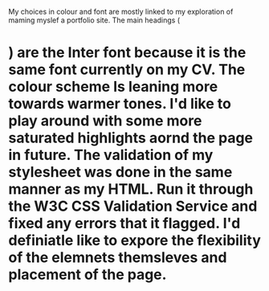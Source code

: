 My choices in colour and font are mostly linked to my exploration of maming myslef a portfolio site. The main headings (<h1>) are the Inter font because it is the same font currently on my CV.
The colour scheme Is leaning more towards warmer tones. I'd like to play around with some more saturated highlights aornd the page in future.
The validation of my stylesheet was done in the same manner as my HTML. Run it through the W3C CSS Validation Service and fixed any errors that it flagged.
I'd definiatle like to expore the flexibility of the elemnets themsleves and placement of the page.
